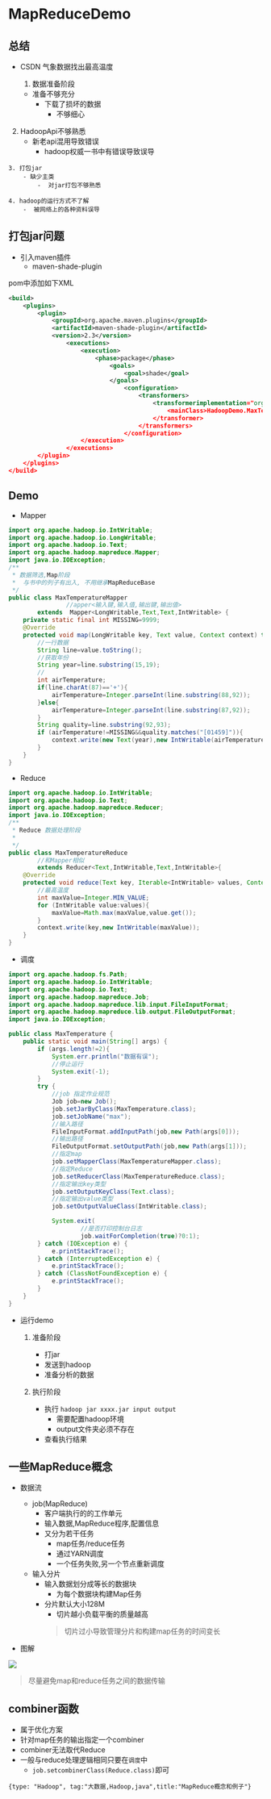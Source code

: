 # MapReduceDemo

## 总结
 - CSDN 气象数据找出最高温度

	1.  数据准备阶段
  	- 准备不够充分
  		- 下载了损坏的数据
  			- 不够细心

  2. HadoopApi不够熟悉
  		- 新老api混用导致错误
		  -  hadoop权威一书中有错误导致误导

	3. 打包jar
		- 缺少主类
			-  对jar打包不够熟悉

	4. hadoop的运行方式不了解
  		-  被网络上的各种资料误导

## 打包jar问题
- 引入maven插件
  - maven-shade-plugin

 pom中添加如下XML

```xml
<build>
	<plugins>
		<plugin>
			<groupId>org.apache.maven.plugins</groupId>
			<artifactId>maven-shade-plugin</artifactId>
			<version>2.3</version>
				<executions>
					<execution>
						<phase>package</phase>
							<goals>
								<goal>shade</goal>
							</goals>
								<configuration>
									<transformers>
										<transformerimplementation="org.apache.maven.plugins.shade.resource.ManifestResourceTransformer">
											<mainClass>HadoopDemo.MaxTemperature</mainClass>
										</transformer>
									</transformers>
								</configuration>
					</execution>
				</executions>
		</plugin>
	</plugins>
</build>
```

## Demo

- Mapper

```java
import org.apache.hadoop.io.IntWritable;
import org.apache.hadoop.io.LongWritable;
import org.apache.hadoop.io.Text;
import org.apache.hadoop.mapreduce.Mapper;
import java.io.IOException;
/**
 * 数据筛选,Map阶段
 *  与书中的列子有出入, 不用继承MapReduceBase
 */
public class MaxTemperatureMapper
                //apper<输入键,输入值,输出键,输出值>
        extends  Mapper<LongWritable,Text,Text,IntWritable> {
    private static final int MISSING=9999;
    @Override
    protected void map(LongWritable key, Text value, Context context) throws IOException, InterruptedException {
        //一行数据
        String line=value.toString();
        //获取年份
        String year=line.substring(15,19);
        //
        int airTemperature;
        if(line.charAt(87)=='+'){
            airTemperature=Integer.parseInt(line.substring(88,92));
        }else{
            airTemperature=Integer.parseInt(line.substring(87,92));
        }
        String quality=line.substring(92,93);
        if (airTemperature!=MISSING&&quality.matches("[01459]")){
            context.write(new Text(year),new IntWritable(airTemperature));
        }
    }
}
```

- Reduce

```java
import org.apache.hadoop.io.IntWritable;
import org.apache.hadoop.io.Text;
import org.apache.hadoop.mapreduce.Reducer;
import java.io.IOException;
/**
 * Reduce 数据处理阶段
 *
 */
public class MaxTemperatureReduce
        //和Mapper相似
        extends Reducer<Text,IntWritable,Text,IntWritable>{
    @Override
    protected void reduce(Text key, Iterable<IntWritable> values, Context context) throws IOException, InterruptedException {
        //最高温度
        int maxValue=Integer.MIN_VALUE;
        for (IntWritable value:values){
            maxValue=Math.max(maxValue,value.get());
        }
        context.write(key,new IntWritable(maxValue));
    }
}
```

- 调度

```java
import org.apache.hadoop.fs.Path;
import org.apache.hadoop.io.IntWritable;
import org.apache.hadoop.io.Text;
import org.apache.hadoop.mapreduce.Job;
import org.apache.hadoop.mapreduce.lib.input.FileInputFormat;
import org.apache.hadoop.mapreduce.lib.output.FileOutputFormat;
import java.io.IOException;

public class MaxTemperature {
    public static void main(String[] args) {
        if (args.length!=2){
            System.err.println("数据有误");
            //停止运行
            System.exit(-1);
        }
        try {
            //job 指定作业规范
            Job job=new Job();
            job.setJarByClass(MaxTemperature.class);
            job.setJobName("max");
            //输入路径
            FileInputFormat.addInputPath(job,new Path(args[0]));
            //输出路径
            FileOutputFormat.setOutputPath(job,new Path(args[1]));
            //指定map
            job.setMapperClass(MaxTemperatureMapper.class);
            //指定Reduce
            job.setReducerClass(MaxTemperatureReduce.class);
            //指定输出key类型
            job.setOutputKeyClass(Text.class);
            //指定输出value类型
            job.setOutputValueClass(IntWritable.class);

            System.exit(
                    //是否打印控制台日志
                    job.waitForCompletion(true)?0:1);
        } catch (IOException e) {
            e.printStackTrace();
        } catch (InterruptedException e) {
            e.printStackTrace();
        } catch (ClassNotFoundException e) {
            e.printStackTrace();
        }
    }
}

```

- 运行demo

  1. 准备阶段
      - 打jar
      - 发送到hadoop
      - 准备分析的数据

  2. 执行阶段
      - 执行 `hadoop jar xxxx.jar input output`
        - 需要配置hadoop环境
        - output文件夹必须不存在
      - 查看执行结果


## 一些MapReduce概念

- 数据流
  - job(MapReduce)
    - 客户端执行的的工作单元
    - 输入数据,MapReduce程序,配置信息
    - 又分为若干任务
      - map任务/reduce任务
      - 通过YARN调度
      - 一个任务失败,另一个节点重新调度
  - 输入分片
    - 输入数据划分成等长的数据块
      - 为每个数据块构建Map任务
    - 分片默认大小128M
      - 切片越小负载平衡的质量越高
      > 切片过小导致管理分片和构建map任务的时间变长

- 图解

 ![](assets/markdown-img-paste-20171223200501895.png)

> 尽量避免map和reduce任务之间的数据传输


 ## combiner函数
 - 属于优化方案
 - 针对map任务的输出指定一个combiner
 - combiner无法取代Reduce
 - 一般与reduce处理逻辑相同只要在`调度`中
   - `job.setcombinerClass(Reduce.class)`即可

 ```blog
 {type: "Hadoop", tag:"大数据,Hadoop,java",title:"MapReduce概念和例子"}
 ```
